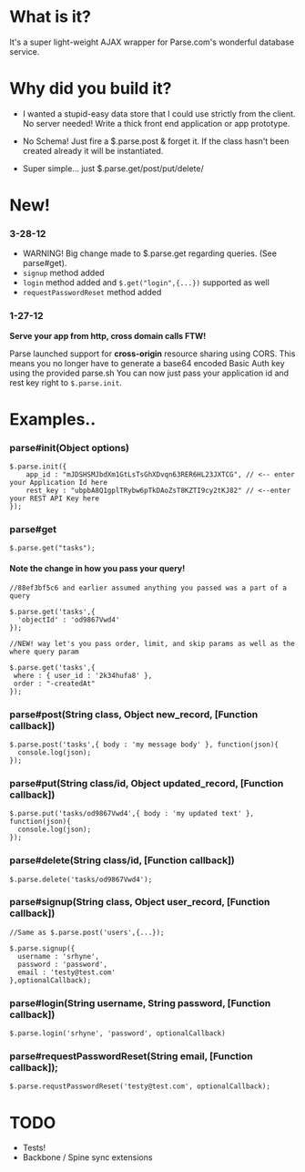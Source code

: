 # What is it? 

It's a super light-weight AJAX wrapper for Parse.com's wonderful database service. 

# Why did you build it? 

* I wanted a stupid-easy data store that I could use strictly from the client. No server needed! 
Write a thick front end application or app prototype. 

* No Schema! Just fire a $.parse.post & forget it. If the class hasn't been created already it will be 
instantiated. 

* Super simple... just $.parse.get/post/put/delete/

# New!

### 3-28-12

  * WARNING! Big change made to $.parse.get regarding queries. (See parse#get).
  * `signup` method added
  * `login` method added and `$.get("login",{...})` supported as well
  * `requestPasswordReset` method added
  
### 1-27-12

__Serve your app from http, cross domain calls FTW!__

Parse launched support for __cross-origin__ resource sharing using CORS.
This means you no longer have to generate a base64 encoded Basic Auth key using the provided parse.sh
You can now just pass your application id and rest key right to `$.parse.init`.





# Examples.. 

### parse#init(Object options)
    
    $.parse.init({
  		app_id : "mJDSHSMJbdXm1GtLsTsGhXDvqn63RER6HL23JXTCG", // <-- enter your Application Id here 
  		rest_key : "ubpbA8Q1gplTRybw6pTkDAoZsT8KZTI9cy2tKJ82" // <--enter your REST API Key here	
  	});
  	
### parse#get
  
    $.parse.get("tasks");
  
#### Note the change in how you pass your query!
  
    //88ef3bf5c6 and earlier assumed anything you passed was a part of a query
  
    $.parse.get('tasks',{
      'objectId' : 'od9867Vwd4'
    });
  
    //NEW! way let's you pass order, limit, and skip params as well as the where query param
  
    $.parse.get('tasks',{
     where : { user_id : '2k34hufa8' },
     order : "-createdAt"
    });
    	
### parse#post(String class, Object new_record, [Function callback])

    $.parse.post('tasks',{ body : 'my message body' }, function(json){
      console.log(json);
    });

### parse#put(String class/id, Object updated_record, [Function callback])

    $.parse.put('tasks/od9867Vwd4',{ body : 'my updated text' }, function(json){
      console.log(json);
    });
  
### parse#delete(String class/id, [Function callback])
  
    $.parse.delete('tasks/od9867Vwd4');
    
### parse#signup(String class, Object user_record, [Function callback])
  
    //Same as $.parse.post('users',{...});
  
    $.parse.signup({ 
      username : 'srhyne', 
      password : 'password', 
      email : 'testy@test.com' 
    },optionalCallback);

### parse#login(String username, String password, [Function callback])
  
    $.parse.login('srhyne', 'password', optionalCallback)
  
### parse#requestPasswordReset(String email, [Function callback]);
  
    $.parse.requstPasswordReset('testy@test.com', optionalCallback);

# TODO 

* Tests!
* Backbone / Spine sync extensions



